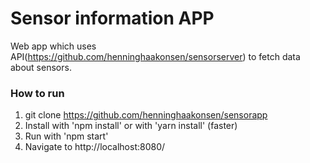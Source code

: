 # Sensor information APP

Web app which uses API(https://github.com/henninghaakonsen/sensorserver) to fetch data about sensors.

### How to run

1. git clone https://github.com/henninghaakonsen/sensorapp
2. Install with 'npm install' or with 'yarn install' (faster)
3. Run with 'npm start'
4. Navigate to http://localhost:8080/
